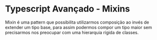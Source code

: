 # Typescript Avançado - Mixins

Mixin é uma pattern que possibilita utilizarmos composição ao invés de extender um tipo base, para assim podermos compor um tipo maior sem precisarmos nos preocupar com uma hierarquia rígida de classes.
